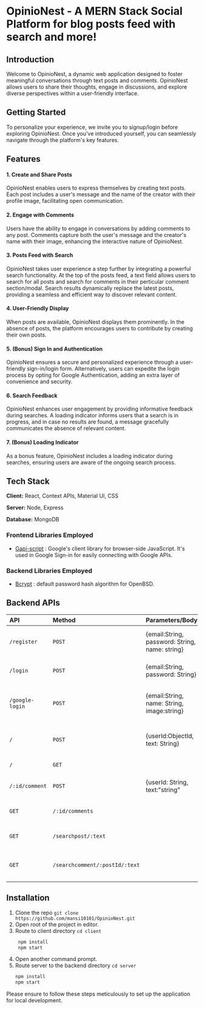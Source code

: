 
# OpinioNest - A MERN Stack Social Platform for blog posts feed with search and more!




## Introduction

Welcome to OpinioNest, a dynamic web application designed to foster meaningful conversations through text posts and comments. OpinioNest allows users to share their thoughts, engage in discussions, and explore diverse perspectives within a user-friendly interface.


## Getting Started

To personalize your experience, we invite you to signup/login before exploring OpinioNest. Once you've introduced yourself, you can seamlessly navigate through the platform's key features.



## Features

#### 1. Create and Share Posts 
OpinioNest enables users to express themselves by creating text posts. Each post includes a user's message and the name of the creator with their profile image, facilitating open communication.

#### 2. Engage with Comments
Users have the ability to engage in conversations by adding comments to any post. Comments capture both the user's message and the creator's name with their image, enhancing the interactive nature of OpinioNest.

#### 3. Posts Feed with Search 
OpinioNest takes user experience a step further by integrating a powerful search functionality. At the top of the posts feed, a text field allows users to search for all posts and search for comments in their perticular comment section/modal. Search results dynamically replace the latest posts, providing a seamless and efficient way to discover relevant content.

#### 4. User-Friendly Display 
When posts are available, OpinioNest displays them prominently. In the absence of posts, the platform encourages users to contribute by creating their own posts.

#### 5. (Bonus) Sign In and Authentication 
OpinioNest ensures a secure and personalized experience through a user-friendly sign-in/login form. Alternatively, users can expedite the login process by opting for Google Authentication, adding an extra layer of convenience and security. 

#### 6. Search Feedback 
OpinioNest enhances user engagement by providing informative feedback during searches. A loading indicator informs users that a search is in progress, and in case no results are found, a message gracefully communicates the absence of relevant content.

#### 7. (Bonus) Loading Indicator  
As a bonus feature, OpinioNest includes a loading indicator during searches, ensuring users are aware of the ongoing search process.




## Tech Stack

**Client:** React, Context APIs, Material UI, CSS

**Server:** Node, Express

**Database:** MongoDB

### Frontend Libraries Employed

 - [Gapi-script](https://www.npmjs.com/package/gapi-script) : Google's client library for browser-side JavaScript. It's used in Google Sign-in for easily connecting with Google APIs.

### Backend Libraries Employed

 - [Bcrypt](https://medium.com/@mridu.sh92/a-quick-guide-for-authentication-using-bcrypt-on-express-nodejs-1d8791bb418f) : default password hash algorithm for OpenBSD.


## Backend APIs

|    API    |  Method  |   Parameters/Body    |      Purpose      |
| :-------- | :----- | :------------------- | ------------------|
|`/register` | `POST` |{email:String, password: String, name: string}      | used to register user and returns the post|
|`/login`|`POST`|{email:String, password: String}|for authenticating existing user|
|`/google-login`|`POST`|{email:String, name: String, image:string}|for storing data when user signed up using google|
| `/` | `POST` | {userId:ObjectId, text: String}|for posting post data with user's Object id|
| `/` | `GET` | | getting all posts |
| `/:id/comment` | `POST` | {userId: String, text:"string"| post comment on a post|
| `GET` | `/:id/comments` | |   get all comments of a post|      
| `GET` | `/searchpost/:text` | | getting searched posts|
| `GET` | `/searchcomment/:postId/:text` | |   get all comments for searched comment|


## Installation

1. Clone the repo ``` git clone https://github.com/mansi10101/OpinioNest.git ``` 
2. Open root of the project in editor.
3. Route to client directory ``` cd client ```
   ```bash 
    npm install
    npm start 
   ```
4. Open another command prompt.
5. Route server to the backend directory ``` cd server ```
     ```bash 
    npm install
    npm start 
     ```
Please ensure to follow these steps meticulously to set up the application for local development. 
  
    
